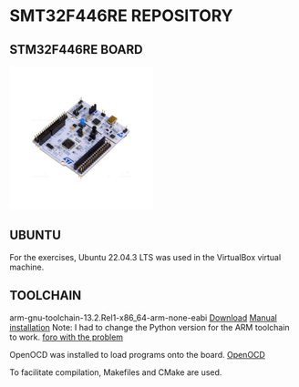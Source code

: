 # SMT32F446RE REPOSITORY

## STM32F446RE BOARD
<img src="NUCLEO-F446RE.jpg" alt="NUCLEO-F446RE" style="width:50%;">

## UBUNTU
For the exercises, Ubuntu 22.04.3 LTS was used in the VirtualBox virtual machine.

## TOOLCHAIN
arm-gnu-toolchain-13.2.Rel1-x86_64-arm-none-eabi
[Download](https://developer.arm.com/downloads/-/arm-gnu-toolchain-downloads)
[Manual installation](https://askubuntu.com/questions/1243252/how-to-install-arm-none-eabi-gdb-on-ubuntu-20-04-lts-focal-fossa)
Note: I had to change the Python version for the ARM toolchain to work.
[foro with the problem](https://community.arm.com/support-forums/f/compilers-and-libraries-forum/53996/arm-gnu-toolchain-12-2-rel1-x86_64-arm-none-eabi-gdb-fails-on-ubuntu-22-04/180229#180229)

OpenOCD was installed to load programs onto the board.
[OpenOCD](https://openocd.org/pages/about.html)

To facilitate compilation, Makefiles and CMake are used.